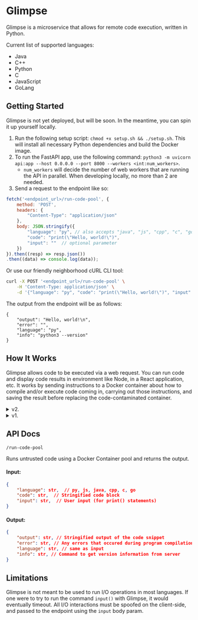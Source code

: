 # Glimpse

Glimpse is a microservice that allows for remote code execution, written in Python.

Current list of supported languages:
- Java
- C++
- Python
- C
- JavaScript
- GoLang

## Getting Started

Glimpse is not yet deployed, but will be soon. In the meantime, you can spin it up yourself locally.

1. Run the following setup script: `chmod +x setup.sh && ./setup.sh`. This will install all necessary Python dependencies and build the Docker image.
2. To run the FastAPI app, use the following command: `python3 -m uvicorn api:app --host 0.0.0.0 --port 8000 --workers <int:num_workers>`.
    - `num_workers` will decide the number of web workers that are running the API in parallel. When developing locally, no more than 2 are needed.
3. Send a request to the endpoint like so:

```javascript
fetch('<endpoint_url>/run-code-pool', {
    method: 'POST',
    headers: {
        "Content-Type": "application/json"
    },
    body: JSON.stringify({
        "language": "py", // also accepts "java", "js", "cpp", "c", "go"
        "code": "print(\"Hello, world!\")",
        "input": ""  // optional parameter
    })
}).then((resp) => resp.json())
.then((data) => console.log(data));
```

Or use our friendly neighborhood cURL CLI tool:

```bash
curl -X POST '<endpoint_url>/run-code-pool' \
    -H 'Content-Type: application/json' \
    -d '{"language": "py", "code": "print(\"Hello, world!\")", "input": ""}'
```

The output from the endpoint will be as follows:

```
{
    "output": "Hello, world!\n",
    "error": "",
    "language": "py",
    "info": "python3 --version"
}
```

## How It Works

Glimpse allows code to be executed via a web request. You can run code and display code results in environment like Node, in a React application, etc. It works by sending instructions to a Docker container about how to compile and/or execute code coming in, carrying out those instructions, and saving the result before replacing the code-contaminated container.

<details>
<summary>v2.</summary>

The current iteration of Glimpse recognizes that untrusted code should not be ran outside of a containerized environment. What's more, code submissions should run in their own container.

We now maintain a scalable container "pool" of pre-warmed containers that are all able to execute code in any of the supported languages. When a code submission is submitted via our endpoint, a few things happen:

- A pre-warmed container is selected from the pool, and we create a record of that submission in the container.
- That code file is executed in the container, and the output is recorded.
- That container is discarded, and a new one takes its place.

</details>

<details>
<summary>v1.</summary>

The first iteration of Glimpse ran in a single Docker container, which has all the necessary software installed to compile and run files from supported languages.

When a request was made to Lantern's `run_code` endpoint, the corresponding method `run_code` was called, and the following steps occurred in order:
1. A submission file was generated with a unique UUID and the proper extension.
2. A set of compilation and execution command line arguments were generated, instructing the container how to execute the `code` parameter that was passed in.
3. The code was compiled (if a compilation step is necessary) and executed, and the resulting std_out and std_err streams were captured and returned as a Response.

Glimpse takes advantage of FastAPI's support for async Python to compile and execute code processing requests in "parallel" (thanks, GIL).
</details>

## API Docs

`/run-code-pool`

Runs untrusted code using a Docker Container pool and returns the output.

#### Input: 

```json
{
    "language": str,  // py, js, java, cpp, c, go
    "code": str,  // Stringified code block
    "input": str,  // User input (for print() statements)
}
```

#### Output:

```json
{
    "output": str, // Stringified output of the code snippet
    "error": str, // Any errors that occured during program compilation or execution
    "language": str, // same as input
    "info": str, // Command to get version information from server
}
```

## Limitations

Glimpse is not meant to be used to run I/O operations in most languages. If one were to try to run the command `input()` with Glimpse, it would eventually timeout.
All I/O interactions must be spoofed on the client-side, and passed to the endpoint using the `input` body param.